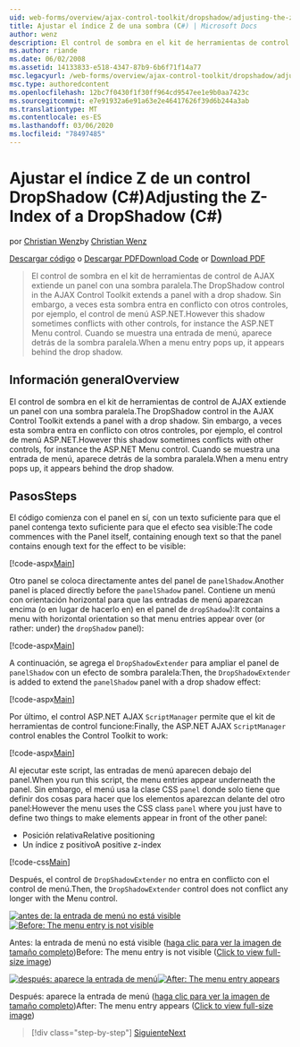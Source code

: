 ```yaml
---
uid: web-forms/overview/ajax-control-toolkit/dropshadow/adjusting-the-z-index-of-a-dropshadow-cs
title: Ajustar el índice Z de una sombra (C#) | Microsoft Docs
author: wenz
description: El control de sombra en el kit de herramientas de control de AJAX extiende un panel con una sombra paralela. Sin embargo, a veces esta sombra entra en conflicto con otros controles, para insta...
ms.author: riande
ms.date: 06/02/2008
ms.assetid: 14133833-e518-4347-87b9-6b6f71f14a77
msc.legacyurl: /web-forms/overview/ajax-control-toolkit/dropshadow/adjusting-the-z-index-of-a-dropshadow-cs
msc.type: authoredcontent
ms.openlocfilehash: 12bc7f0430f1f30ff964cd9547ee1e9b0aa7423c
ms.sourcegitcommit: e7e91932a6e91a63e2e46417626f39d6b244a3ab
ms.translationtype: MT
ms.contentlocale: es-ES
ms.lasthandoff: 03/06/2020
ms.locfileid: "78497485"
---
```

# <a name="adjusting-the-z-index-of-a-dropshadow-c"></a><span data-ttu-id="1da8d-104">Ajustar el índice Z de un control DropShadow (C#)</span><span class="sxs-lookup"><span data-stu-id="1da8d-104">Adjusting the Z-Index of a DropShadow (C#)</span></span>

<span data-ttu-id="1da8d-105">por [Christian Wenz](https://github.com/wenz)</span><span class="sxs-lookup"><span data-stu-id="1da8d-105">by [Christian Wenz](https://github.com/wenz)</span></span>

<span data-ttu-id="1da8d-106">[Descargar código](https://download.microsoft.com/download/5/1/6/51652a81-500b-4f6b-88d3-617103e7941e/DropShadow1.cs.zip) o [Descargar PDF](https://download.microsoft.com/download/b/6/a/b6ae89ee-df69-4c87-9bfb-ad1eb2b23373/dropshadow1CS.pdf)</span><span class="sxs-lookup"><span data-stu-id="1da8d-106">[Download Code](https://download.microsoft.com/download/5/1/6/51652a81-500b-4f6b-88d3-617103e7941e/DropShadow1.cs.zip) or [Download PDF](https://download.microsoft.com/download/b/6/a/b6ae89ee-df69-4c87-9bfb-ad1eb2b23373/dropshadow1CS.pdf)</span></span>

> <span data-ttu-id="1da8d-107">El control de sombra en el kit de herramientas de control de AJAX extiende un panel con una sombra paralela.</span><span class="sxs-lookup"><span data-stu-id="1da8d-107">The DropShadow control in the AJAX Control Toolkit extends a panel with a drop shadow.</span></span> <span data-ttu-id="1da8d-108">Sin embargo, a veces esta sombra entra en conflicto con otros controles, por ejemplo, el control de menú ASP.NET.</span><span class="sxs-lookup"><span data-stu-id="1da8d-108">However this shadow sometimes conflicts with other controls, for instance the ASP.NET Menu control.</span></span> <span data-ttu-id="1da8d-109">Cuando se muestra una entrada de menú, aparece detrás de la sombra paralela.</span><span class="sxs-lookup"><span data-stu-id="1da8d-109">When a menu entry pops up, it appears behind the drop shadow.</span></span>

## <a name="overview"></a><span data-ttu-id="1da8d-110">Información general</span><span class="sxs-lookup"><span data-stu-id="1da8d-110">Overview</span></span>

<span data-ttu-id="1da8d-111">El control de sombra en el kit de herramientas de control de AJAX extiende un panel con una sombra paralela.</span><span class="sxs-lookup"><span data-stu-id="1da8d-111">The DropShadow control in the AJAX Control Toolkit extends a panel with a drop shadow.</span></span> <span data-ttu-id="1da8d-112">Sin embargo, a veces esta sombra entra en conflicto con otros controles, por ejemplo, el control de menú ASP.NET.</span><span class="sxs-lookup"><span data-stu-id="1da8d-112">However this shadow sometimes conflicts with other controls, for instance the ASP.NET Menu control.</span></span> <span data-ttu-id="1da8d-113">Cuando se muestra una entrada de menú, aparece detrás de la sombra paralela.</span><span class="sxs-lookup"><span data-stu-id="1da8d-113">When a menu entry pops up, it appears behind the drop shadow.</span></span>

## <a name="steps"></a><span data-ttu-id="1da8d-114">Pasos</span><span class="sxs-lookup"><span data-stu-id="1da8d-114">Steps</span></span>

<span data-ttu-id="1da8d-115">El código comienza con el panel en sí, con un texto suficiente para que el panel contenga texto suficiente para que el efecto sea visible:</span><span class="sxs-lookup"><span data-stu-id="1da8d-115">The code commences with the Panel itself, containing enough text so that the panel contains enough text for the effect to be visible:</span></span>

[!code-aspx[Main](adjusting-the-z-index-of-a-dropshadow-cs/samples/sample1.aspx)]

<span data-ttu-id="1da8d-116">Otro panel se coloca directamente antes del panel de `panelShadow`.</span><span class="sxs-lookup"><span data-stu-id="1da8d-116">Another panel is placed directly before the `panelShadow` panel.</span></span> <span data-ttu-id="1da8d-117">Contiene un menú con orientación horizontal para que las entradas de menú aparezcan encima (o en lugar de hacerlo en) en el panel de `dropShadow`):</span><span class="sxs-lookup"><span data-stu-id="1da8d-117">It contains a menu with horizontal orientation so that menu entries appear over (or rather: under) the `dropShadow` panel):</span></span>

[!code-aspx[Main](adjusting-the-z-index-of-a-dropshadow-cs/samples/sample2.aspx)]

<span data-ttu-id="1da8d-118">A continuación, se agrega el `DropShadowExtender` para ampliar el panel de `panelShadow` con un efecto de sombra paralela:</span><span class="sxs-lookup"><span data-stu-id="1da8d-118">Then, the `DropShadowExtender` is added to extend the `panelShadow` panel with a drop shadow effect:</span></span>

[!code-aspx[Main](adjusting-the-z-index-of-a-dropshadow-cs/samples/sample3.aspx)]

<span data-ttu-id="1da8d-119">Por último, el control ASP.NET AJAX `ScriptManager` permite que el kit de herramientas de control funcione:</span><span class="sxs-lookup"><span data-stu-id="1da8d-119">Finally, the ASP.NET AJAX `ScriptManager` control enables the Control Toolkit to work:</span></span>

[!code-aspx[Main](adjusting-the-z-index-of-a-dropshadow-cs/samples/sample4.aspx)]

<span data-ttu-id="1da8d-120">Al ejecutar este script, las entradas de menú aparecen debajo del panel.</span><span class="sxs-lookup"><span data-stu-id="1da8d-120">When you run this script, the menu entries appear underneath the panel.</span></span> <span data-ttu-id="1da8d-121">Sin embargo, el menú usa la clase CSS `panel` donde solo tiene que definir dos cosas para hacer que los elementos aparezcan delante del otro panel:</span><span class="sxs-lookup"><span data-stu-id="1da8d-121">However the menu uses the CSS class `panel` where you just have to define two things to make elements appear in front of the other panel:</span></span>

- <span data-ttu-id="1da8d-122">Posición relativa</span><span class="sxs-lookup"><span data-stu-id="1da8d-122">Relative positioning</span></span>
- <span data-ttu-id="1da8d-123">Un índice z positivo</span><span class="sxs-lookup"><span data-stu-id="1da8d-123">A positive z-index</span></span>

[!code-css[Main](adjusting-the-z-index-of-a-dropshadow-cs/samples/sample5.css)]

<span data-ttu-id="1da8d-124">Después, el control de `DropShadowExtender` no entra en conflicto con el control de menú.</span><span class="sxs-lookup"><span data-stu-id="1da8d-124">Then, the `DropShadowExtender` control does not conflict any longer with the Menu control.</span></span>

<span data-ttu-id="1da8d-125">[![antes de: la entrada de menú no está visible](adjusting-the-z-index-of-a-dropshadow-cs/_static/image2.png)](adjusting-the-z-index-of-a-dropshadow-cs/_static/image1.png)</span><span class="sxs-lookup"><span data-stu-id="1da8d-125">[![Before: The menu entry is not visible](adjusting-the-z-index-of-a-dropshadow-cs/_static/image2.png)](adjusting-the-z-index-of-a-dropshadow-cs/_static/image1.png)</span></span>

<span data-ttu-id="1da8d-126">Antes: la entrada de menú no está visible ([haga clic para ver la imagen de tamaño completo](adjusting-the-z-index-of-a-dropshadow-cs/_static/image3.png))</span><span class="sxs-lookup"><span data-stu-id="1da8d-126">Before: The menu entry is not visible ([Click to view full-size image](adjusting-the-z-index-of-a-dropshadow-cs/_static/image3.png))</span></span>

<span data-ttu-id="1da8d-127">[![después: aparece la entrada de menú](adjusting-the-z-index-of-a-dropshadow-cs/_static/image5.png)](adjusting-the-z-index-of-a-dropshadow-cs/_static/image4.png)</span><span class="sxs-lookup"><span data-stu-id="1da8d-127">[![After: The menu entry appears](adjusting-the-z-index-of-a-dropshadow-cs/_static/image5.png)](adjusting-the-z-index-of-a-dropshadow-cs/_static/image4.png)</span></span>

<span data-ttu-id="1da8d-128">Después: aparece la entrada de menú ([haga clic para ver la imagen de tamaño completo](adjusting-the-z-index-of-a-dropshadow-cs/_static/image6.png))</span><span class="sxs-lookup"><span data-stu-id="1da8d-128">After: The menu entry appears ([Click to view full-size image](adjusting-the-z-index-of-a-dropshadow-cs/_static/image6.png))</span></span>

> [!div class="step-by-step"]
> [<span data-ttu-id="1da8d-129">Siguiente</span><span class="sxs-lookup"><span data-stu-id="1da8d-129">Next</span></span>](manipulating-dropshadow-properties-from-client-code-cs.md)
